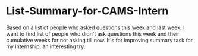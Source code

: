# List-Summary-for-CAMS-Intern
Based on a list of people who asked questions this week and last week, I want to find list of people who didn't ask questions this week and their cumulative weeks for not asking till now. It's for improving summary task for my internship, an interesting try.
